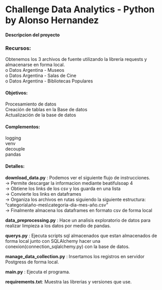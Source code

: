# Challenge Data Analytics - Python by Alonso Hernandez 

#### Descripcion del proyecto

### Recursos:  
Obtenemos los 3 archivos de fuente utilizando la librería requests y almacenarse en forma local.   
o Datos Argentina - Museos  
o Datos Argentina - Salas de Cine  
o Datos Argentina - Bibliotecas Populares  

#### Objetivos:  
Procesamiento de datos  
Creación de tablas en la Base de datos  
Actualización de la base de datos  

#### Complementos:
logging  
venv  
decouple  
pandas  

#### Detalles:
**download_data.py** : Podemos ver el siguiente flujo de instrucciones.  
    -> Permite descargar la informacion mediante beatifulsoap 4  
     -> Obtiene los links de los csv y los guarda en una lista  
      -> Convierte los links en dataframes  
       -> Organiza los archivos en rutas siguiendo la siguiente estructura: “categoría\año-mes\categoria-dia-mes-año.csv”  
        -> Finalmente almacena los dataframes en formato csv de forma local  
        
        
**data_preprocessing.py** : Hace un analisis exploratorio de datos para realizar limpieza a los datos por medio de pandas. 

**querys.py** : Ejecuta scripts sql almacenados que estan almacenados de forma local junto con SQLAlchemy hacer una conexion(connection_sqlalchemy.py) con la base de datos. 

**manage_data_collection.py** : Insertamos los registros en servidor Postgress de forma local.

**main.py** : Ejecuta el programa.

**requirements.txt**: Muestra las librerias y versiones que use.
